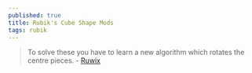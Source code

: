 ```yaml
---
published: true
title: Rubik's Cube Shape Mods
tags: rubik
---
```

> To solve these you have to learn a new algorithm which rotates the centre pieces.  - [Ruwix](https://ruwix.com/twisty-puzzles/3x3x3-rubiks-cube-shape-mods-variations/)
